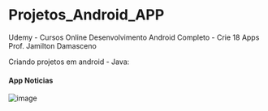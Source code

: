 # Projetos_Android_APP

Udemy - Cursos Online
Desenvolvimento Android Completo - Crie 18 Apps
Prof. Jamilton Damasceno

Criando projetos em android - Java: 

#### App Noticias
![image](https://github.com/Drica2023/Projetos_Android_APP/assets/141422976/a7830e47-c45c-4dce-a954-d5d711d86ece)


